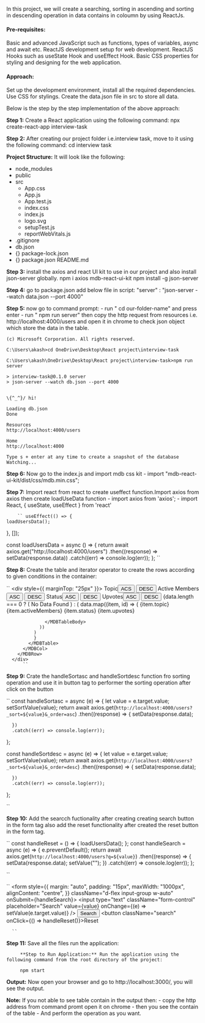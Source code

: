In this project, we will create a searching, sorting in ascending and sorting in descending operation in data contains in coloumn by using ReactJs.


#### Pre-requisites:

Basic and advanced JavaScript such as functions, types of variables, async and await etc.
ReactJS development setup for web development.
ReactJS Hooks such as useState Hook and useEffect Hook.
Basic CSS properties for styling and designing for the web application.


#### Approach:

Set up the development environment, install all the required dependencies.
Use CSS for stylings.
Create the data.json file in src to store all data.

Below is the step by the step implementation of the above approach:

**Step 1:** Create a React application using the following command:
        npx create-react-app interview-task

**Step 2:** After creating our project folder i.e.interview task, move to it using the following command:
        cd interview task

**Project Structure:** It will look like the following:

- node_modules
- public
- src
  - App.css
  - App.js
  - App.test.js
  - index.css
  - index.js
  - logo.svg
  - setupTest.js
  - reportWebVitals.js
- .gitignore
- db.json
- {} package-lock.json
- {} package.json
    README.md


**Step 3:** install the axios and react UI kit to use in our project and also install json-server globally.
         npm i axios mdb-react-ui-kit
         npm install -g json-server
         

**Step 4:** go to package.json add below file in script:
                "server" : "json-server --watch data.json --port 4000"
     
**Step 5:** now go to command prompt:
           - run " cd  our-folder-name" and press enter
           - run " npm run server"
  then copy the http request from resources i.e. http://localhost:4000/users and open it in chrome to check json object which store the data in the table.
           
   ```        Microsoft Windows [Version 10.0.19044.1766]
(c) Microsoft Corporation. All rights reserved.

C:\Users\akash>cd OneDrive\Desktop\React project\interview-task

C:\Users\akash\OneDrive\Desktop\React project\interview-task>npm run server

> interview-task@0.1.0 server
> json-server --watch db.json --port 4000


  \{^_^}/ hi!

  Loading db.json
  Done

  Resources
  http://localhost:4000/users

  Home
  http://localhost:4000

  Type s + enter at any time to create a snapshot of the database
  Watching...
```


**Step 6:** Now go to the index.js and import mdb css kit
        - import "mdb-react-ui-kit/dist/css/mdb.min.css";
   
    
**Step 7:** Import react from react to create useffect function.Import axios from axios then create loadUseData function
        - import axios from 'axios';
        - import React, { useState, useEffect } from 'react'
        
        `` useEffect(() => {
    loadUsersData();
  }, []);

  const loadUsersData = async () => {
    return await axios.get("http://localhost:4000/users")
      .then((response) => setData(response.data))
      .catch((err) => console.log(err));
  };
  ``
  
  
 **Step 8:** Create the table and iterator operator to create the rows according to given conditions in the container:
 
 ``  <div style={{ marginTop: "25px" }}>
        <MDBRow>
          <MDBCol size="12">
            <MDBTable className='table-bordered'>
              <MDBTableHead>
                <tr>
                  <th scope="col"><span className='spa' >Topic</span><button className='asc' onClick={handleSortasc} value="topic">ACS</button>
                    <button className='asc' onClick={handleSortdesc} value="topic">DESC</button></th>
                  <th scope="col"><span className='spa' >Active Members</span><button className='asc' onClick={handleSortasc} value="activeMembers">ASC</button>
                    <button className='asc' onClick={handleSortdesc} value="activeMembers">DESC</button></th>
                  <th scope="col"><span className='spa' >Status</span><button className='asc' onClick={handleSortasc} value="status">ASC</button>
                    <button className='asc' onClick={handleSortdesc} value="status">DESC</button></th>
                  <th scope="col"><span className='spa' >Upvotes</span><button className='asc' onClick={handleSortasc} value="upvotes">ASC</button>
                    <button className='asc' onClick={handleSortdesc} value="upvotes">DESC</button></th>
                </tr>
              </MDBTableHead>
              {data.length === 0 ? (
                <MDBTableBody className="align-center mb-0">
                  <tr>
                    <td colSpan={9} className="text-center mb-0">No Data Found</td>
                  </tr>
                </MDBTableBody>) : (
                data.map((item, id) => (
                  <MDBTableBody key={id}>
                    <tr>
                      <td>{item.topic}</td>
                      <td>{item.activeMembers}</td>
                      <td>{item.status}</td>
                      <td>{item.upvotes}</td>
                    </tr>

                  </MDBTableBody>
                ))
              )
              }
            </MDBTable>
          </MDBCol>
        </MDBRow>
      </div>
          `` 
    
    
 **Step 9:** Crate the handleSortasc and handleSortdesc function fro sorting operation and use it in button tag to performer the sorting operation after click on the button
 
 ``  const handleSortasc = async (e) => {
    let value = e.target.value;
    setSortValue(value);
    return await axios.get(`http://localhost:4000/users?_sort=${value}&_order=asc`)
      .then((response) => {
        setData(response.data);

      })
      .catch((err) => console.log(err));
  };

  const handleSortdesc = async (e) => {
    let value = e.target.value;
    setSortValue(value);
    return await axios.get(`http://localhost:4000/users?_sort=${value}&_order=desc`)
      .then((response) => {
        setData(response.data);

      })
      .catch((err) => console.log(err));
  };
  
  ``
  
  
  **Step 10:** Add the searcch fuctionality after creating creating search button in the form tag also add the reset functionality after created the reset button in the form tag.
  
  `` const handleReset = () => {
    loadUsersData();
  };
  const handleSearch = async (e) => {
    e.preventDefault();
    return await axios.get(`http://localhost:4000/users?q=${value}`)
      .then((response) => {
        setData(response.data);
        setValue("");
      })
      .catch((err) => console.log(err));
  };
  
  ``
  
  `` <form style={{ margin: "auto", padding: "15px", maxWidth: "1000px", alignContent: "centre", }}
        className="d-flex input-group w-auto" onSubmit={handleSearch}>
        <input
          type="text"
          className="form-control"
          placeholder="Search"
          value={value}
          onChange={(e) => setValue(e.target.value)}
        />
        <button type="submit" className="search">Search</button>
        <button className="search" onClick={() => handleReset()}>Reset</button>
      </form>
      
      ``
**Step 11:** Save all the files run the application:      
      
         **Step to Run Application:** Run the application using the following command from the root directory of the project:

         npm start

**Output:** Now open your browser and go to http://localhost:3000/, you will see the output.

**Note:** If you not able to see table contain in the output then:
          - copy the http address from command promt open it on chrome 
          - then you see the contain of the table
          - And perform the operation as you want.

